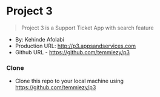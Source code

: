 # Project 3
> Project 3 is a Support Ticket App with search feature
+ By: Kehinde Afolabi
+ Production URL: <http://p3.appsandservices.com>
+ Github URL - <https://github.com/temmiezy/p3>

### Clone

- Clone this repo to your local machine using https://github.com/temmiezy/p3